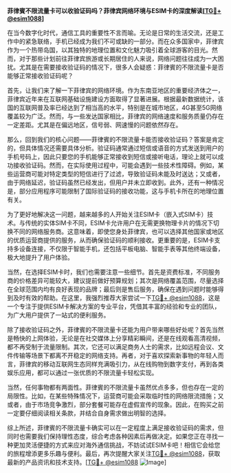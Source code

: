 **菲律賓不限流量卡可以收验证码吗？菲律宾网络环境与ESIM卡的深度解读[[TG💪+ @esim1088](https://t.me/s/esim1088)]**

在当今数字化时代，通信工具的重要性不言而喻。无论是日常的生活交流，还是工作中的紧急联络，手机已经成为我们不可或缺的一部分。而在众多国家中，菲律宾作为一个热带岛国，以其独特的地理位置和文化魅力吸引着全球游客的目光。然而，对于那些计划前往菲律宾旅游或长期居住的人来说，网络问题往往成为一大困扰。尤其是在需要接收验证码的情况下，很多人会疑惑：菲律賓的不限流量卡是否能够正常接收验证码呢？

首先，让我们来了解一下菲律宾的网络环境。作为东南亚地区的重要经济体之一，菲律宾近年来在互联网基础设施建设方面取得了显著进展。根据最新数据统计，该国的互联网普及率已经达到了相当高的水平，特别是在城市地区，4G甚至5G网络覆盖较为广泛。然而，与一些发达国家相比，菲律宾的网络速度和服务质量仍存在一定差距。尤其是在偏远地区，信号弱、网速慢的问题依然存在。

那么，回到我们的核心问题——菲律賓的不限流量卡能否接收验证码？答案是肯定的，但具体情况还需要具体分析。验证码通常通过短信或语音的方式发送到用户的手机号码上，因此只要您的手机能够正常接收到短信或接听电话，理论上就可以成功接收验证码。然而，在实际使用过程中，可能会遇到一些技术性障碍。例如，某些运营商可能对特定类型的短信进行了过滤，导致验证码未能及时送达；又或者，由于网络延迟，验证码虽然已经发出，但用户并未立即收到。此外，还有一种情况是，部分应用程序可能限制了国际验证码的接收功能，这与手机卡所在的地理位置有关。

为了更好地解决这一问题，越来越多的人开始关注ESIM卡（嵌入式SIM卡）技术。与传统的实体SIM卡不同，ESIM卡允许用户在无需更换物理卡片的情况下切换不同的网络服务商。这意味着，即使您身处菲律宾，也可以选择其他国家或地区的优质运营商提供的服务，从而确保验证码的顺利接收。更重要的是，ESIM卡支持多设备连接，不仅限于智能手机，还包括平板电脑、智能手表等其他终端设备，极大地提升了用户体验。

当然，在选择ESIM卡时，我们也需要注意一些细节。首先是资费标准，不同服务商的价格差异可能较大，建议提前做好预算规划；其次是网络覆盖范围，尽量选择在全球范围内均有良好表现的品牌；最后则是售后服务，确保在遇到问题时能够得到及时有效的帮助。在这里，我强烈推荐大家尝试一下[TG💪+ @esim1088](https://t.me/s/esim1088)，这是一个专注于提供ESIM卡解决方案的专业平台，凭借其丰富的经验和专业的团队，为广大用户提供了一站式的便利服务。

除了接收验证码之外，菲律賓的不限流量卡还能为用户带来哪些好处呢？首先当然是畅快的上网体验，无论是在社交媒体上分享精彩瞬间，还是在线观看高清视频，都不再受制于流量限制。其次，它还可以满足商务人士的需求，比如远程会议、文件传输等场景下都离不开稳定的网络支持。再者，对于喜欢探索新事物的年轻人而言，菲律宾的移动互联网生态同样充满吸引力，从在线购物到数字支付，再到各类娱乐应用，都可以通过一张优质的不限流量卡轻松实现。

当然，任何事物都有两面性。菲律賓的不限流量卡虽然优点多多，但也存在一定的局限性。比如，在某些特殊情况下，运营商可能会采取临时性的网络限流措施；又或者，由于市场竞争激烈，部分套餐可能存在虚假宣传的现象。因此，在购买之前一定要仔细阅读相关条款，并结合自身需求做出明智的选择。

综上所述，菲律賓的不限流量卡确实可以在一定程度上满足接收验证码的需求，但同时也需要我们保持理性态度，综合考虑各种因素后再做决定。如果您正在寻找一种更加灵活便捷的方式来应对海外通信挑战，不妨试试ESIM卡吧！相信它会给您的旅程增添更多乐趣与便利。最后，再次提醒大家关注[TG💪+ @esim1088](https://t.me/s/esim1088)，获取最新的产品资讯和技术支持。[[TG💪+ @esim1088](https://t.me/s/esim1088) ![Image](https://i.postimg.cc/4NQfJmqS/Snipaste-2025-05-13-00-14-12.png)]